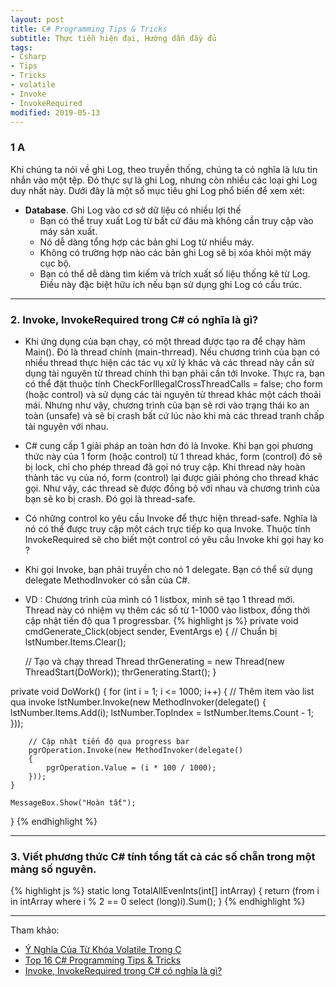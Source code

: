 ```yaml
---
layout: post
title: C# Programming Tips & Tricks
subtitle: Thực tiễn hiện đại, Hướng dẫn đầy đủ
tags:
- Csharp
- Tips
- Tricks
- volatile
- Invoke
- InvokeRequired
modified: 2019-05-13
---
```




### 1 A

Khi chúng ta nói về ghi Log, theo truyền thống, chúng ta có nghĩa là lưu tin nhắn vào một tệp. Đó thực sự là ghi Log, nhưng còn nhiều các loại ghi Log duy nhất này. Dưới đây là một số mục tiêu ghi Log phổ biến để xem xét:
- **Database**. Ghi Log vào cơ sở dữ liệu có nhiều lợi thế
  * Bạn có thể truy xuất Log từ bất cứ đâu mà không cần truy cập vào máy sản xuất.
  * Nó dễ dàng tổng hợp các bản ghi Log từ nhiều máy.
  * Không có trường hợp nào các bản ghi Log sẽ bị xóa khỏi một máy cục bộ.
  * Bạn có thể dễ dàng tìm kiếm và trích xuất số liệu thống kê từ Log. Điều này đặc biệt hữu ích nếu bạn sử dụng ghi Log có cấu trúc.


-----
### 2. Invoke, InvokeRequired trong C# có nghĩa là gì?
- Khi ứng dụng của bạn chạy, có một thread được tạo ra để chạy hàm Main(). Đó là thread chính (main-thrread). Nếu chương trình của bạn có nhiều thread thực hiện các tác vụ xử lý khác và các thread này cần sử dụng tài nguyên từ thread chính thì bạn phải cần tới Invoke. Thực ra, bạn có thể đặt thuộc tính CheckForIllegalCrossThreadCalls = false; cho form (hoặc control) và sử dụng các tài nguyên từ thread khác một cách thoải mái. Nhưng như vậy, chương trình của bạn sẽ rơi vào trạng thái ko an toàn (unsafe) và sẽ bị crash bất cứ lúc nào khi mà các thread tranh chấp tài nguyên với nhau.
- C# cung cấp 1 giải pháp an toàn hơn đó là Invoke. Khi bạn gọi phương thức này của 1 form (hoặc control) từ 1 thread khác, form (control) đó sẽ bị lock, chỉ cho phép thread đã gọi nó truy cập. Khi thread này hoàn thành tác vụ của nó, form (control) lại được giải phóng cho thread khác gọi. Như vậy, các thread sẽ được đồng bộ với nhau và chương trình của bạn sẽ ko bị crash. Đó gọi là thread-safe.
- Có những control ko yêu cầu Invoke để thực hiện thread-safe. Nghĩa là nó có thể được truy cập một cách trực tiếp ko qua Invoke. Thuộc tính InvokeRequired sẽ cho biết một control có yêu cầu Invoke khi gọi hay ko ?
- Khi gọi Invoke, bạn phải truyền cho nó 1 delegate. Bạn có thể sử dụng delegate MethodInvoker có sẵn của C#.
- VD : Chương trình của mình có 1 listbox, mình sẽ tạo 1 thread mới. Thread này có nhiệm vụ thêm các số từ 1-1000 vào listbox, đồng thời cập nhật tiến độ qua 1 progressbar.
{% highlight js %}
private void cmdGenerate_Click(object sender, EventArgs e)
{
    // Chuẩn bị
    lstNumber.Items.Clear();
 
    // Tạo và chạy thread
    Thread thrGenerating = new Thread(new ThreadStart(DoWork));
    thrGenerating.Start();
}
 
private void DoWork()
{
    for (int i = 1; i <= 1000; i++)
    {
        // Thêm item vào list qua invoke
        lstNumber.Invoke(new MethodInvoker(delegate()
            {
                lstNumber.Items.Add(i);
                lstNumber.TopIndex = lstNumber.Items.Count - 1;
            }));
 
        // Cập nhật tiến độ qua progress bar
        pgrOperation.Invoke(new MethodInvoker(delegate()
        {
            pgrOperation.Value = (i * 100 / 1000);
        }));
    }
 
    MessageBox.Show("Hoàn tất");
}
{% endhighlight %}

-----
### 3. Viết phương thức C# tính tổng tất cả các số chẵn trong một mảng số nguyên.
{% highlight js %}
static long TotalAllEvenInts(int[] intArray) {
  return (from i in intArray where i % 2 == 0 select (long)i).Sum();
}
{% endhighlight %}


-----
Tham khảo:
- [Ý Nghĩa Của Từ Khóa Volatile Trong C](https://ktmt.github.io/blog/2013/05/09/y-nghia-cua-tu-khoa-volatile-trong-c/)
- [Top 16 C# Programming Tips & Tricks](https://www.vn.freelancer.com/community/articles/top-16-c-programming-tips-tricks)
- [Invoke, InvokeRequired trong C# có nghĩa là gì?](http://diendan.congdongcviet.com/threads/t52293::invoke-invokerequired-trong-csharp-co-nghia-la-gi.cpp)
